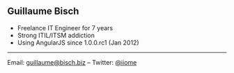 ##  Guillaume Bisch

- Freelance IT Engineer for 7 years
- Strong ITIL/ITSM addiction
- Using AngularJS since 1.0.0.rc1 (Jan 2012)

* * *

Email: [guillaume@bisch.biz](mailto:guillaume@bisch.biz) – Twitter: [@iiome](http://twitter.com/iiome)

